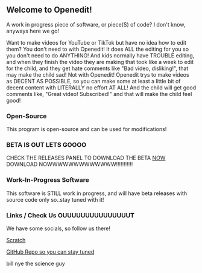 ## Welcome to Openedit!

A work in progress piece of software, or piece(S) of code? I don't know, anyways here we go!

Want to make videos for YouTube or TikTok but have no idea how to edit them? You don't need to with Openedit! It does ALL the editing for you so you don't need to do ANYTHING! And kids normally have TROUBLE editing, and when they finish the video they are making that took like a week to edit for the child, and they get hate comments like "Bad video, disliking!", that may make the child sad! Not with Openedit! Openedit trys to make videos as DECENT AS POSSIBLE, so you can make some at least a little bit of decent content with LITERALLY no effort AT ALL! And the child will get good comments like, "Great video! Subscribed!" and that will make the child feel good!

### Open-Source

This program is open-source and can be used for modifications!

### BETA IS OUT LETS GOOOO

CHECK THE RELEASES PANEL TO DOWNLOAD THE BETA [NOW](https://github.com/ST5Sneaky/Openedit/releases)
DOWNLOAD NOWWWWWWWWWWWWW!!!!!!!!!!!

### Work-In-Progress Software

This software is STILL work in progress, and will have beta releases with source code only so..stay tuned with it!

### Links / Check Us OUUUUUUUUUUUUUUUT

We have some socials, so follow us there!

[Scratch](https://scratch.mit.edu/users/Openedit)
 
[GitHub Repo so you can stay tuned](https://github.com/ST5Sneaky/Openedit/)

bill nye the science guy
